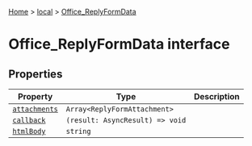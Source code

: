 [Home](./index) &gt; [local](local.md) &gt; [Office\_ReplyFormData](local.office_replyformdata.md)

# Office\_ReplyFormData interface

## Properties

|  Property | Type | Description |
|  --- | --- | --- |
|  [`attachments`](local.office_replyformdata.attachments.md) | `Array<ReplyFormAttachment>` |  |
|  [`callback`](local.office_replyformdata.callback.md) | `(result: AsyncResult) => void` |  |
|  [`htmlBody`](local.office_replyformdata.htmlbody.md) | `string` |  |

